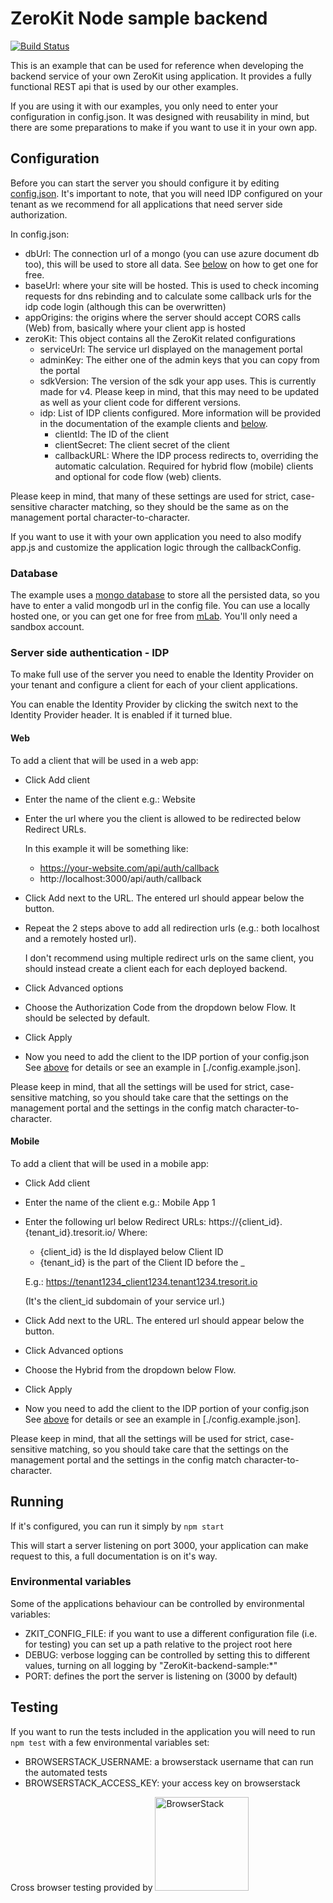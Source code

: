 # ZeroKit Node sample backend
[![Build Status](https://travis-ci.org/tresorit/ZeroKit-NodeJs-backend-sample.svg?branch=master)](https://travis-ci.org/tresorit/ZeroKit-NodeJs-backend-sample)

This is an example that can be used for reference when developing the backend service of your own ZeroKit using application.
It provides a fully functional REST api that is used by our other examples.

If you are using it with our examples, you only need to enter your configuration in config.json. It was designed with
reusability in mind, but there are some preparations to make if you want to use it in your own app.

## Configuration
Before you can start the server you should configure it by editing [config.json](./config.json). It's important to note,
that you will need IDP configured on your tenant as we recommend for all applications that need server side authorization.

In config.json:
- dbUrl: The connection url of a mongo (you can use azure document db too), this will be used to store all data. 
See [below](#database) on how to get one for free.
- baseUrl: where your site will be hosted. This is used to check incoming requests for dns rebinding and to  calculate some callback urls for the idp code login (although this can be overwritten)
- appOrigins: the origins where the server should accept CORS calls (Web) from, basically where your client app is hosted
- zeroKit: This object contains all the ZeroKit related configurations
  - serviceUrl: The service url displayed on the management portal
  - adminKey: The either one of the admin keys that you can copy from the portal
  - sdkVersion: The version of the sdk your app uses. This is currently made for v4. 
  Please keep in mind, that this may need to be updated as well as your client code for different versions.
  - idp: List of IDP clients configured. More information will be provided in the documentation of the 
  example clients and [below](#server-side-authentication---idp).
    - clientId: The ID of the client 
    - clientSecret: The client secret of the client 
    - callbackURL: Where the IDP process redirects to, overriding the automatic calculation.
                    Required for hybrid flow (mobile) clients and optional for code flow (web) clients.

Please keep in mind, that many of these settings are used for strict, case-sensitive character matching, so they should be the same as on the management portal character-to-character.

If you want to use it with your own application you need to also modify app.js and customize the application logic
through the callbackConfig.

### Database
The example uses a [mongo database](mongodb.com) to store all the persisted data, so you have to enter a valid
mongodb url in the config file. You can use a locally hosted one, or 
you can get one for free from [mLab](https://mlab.com/). You'll only need a sandbox account. 

### Server side authentication - IDP
To make full use of the server you need to enable the Identity Provider on your tenant and configure a client for each
of your client applications.

You can enable the Identity Provider by clicking the switch next to the Identity Provider header. It is enabled if it
 turned blue.
#### Web
To add a client that will be used in a web app:
- Click Add client
- Enter the name of the client e.g.: Website
- Enter the url where you the client is allowed to be redirected below Redirect URLs. 
    
    In this example it will be something like: 
    - https://your-website.com/api/auth/callback
    - http://localhost:3000/api/auth/callback
- Click Add next to the URL. The entered url should appear below the button.
- Repeat the 2 steps above to add all redirection urls (e.g.: both localhost and a remotely hosted url).

    I don't recommend using multiple redirect urls on the same client, 
    you should instead create a client each for each deployed backend. 
- Click Advanced options
- Choose the Authorization Code from the dropdown below Flow. It should be selected by default.
- Click Apply
- Now you need to add the client to the IDP portion of your config.json    
    See [above](#configuration) for details or see an example in [./config.example.json].
    
Please keep in mind, that all the settings will be used for strict, case-sensitive matching, so you should take care that the settings on the management portal and the settings in the config match character-to-character.

#### Mobile
To add a client that will be used in a mobile app:
- Click Add client
- Enter the name of the client e.g.: Mobile App 1
- Enter the following url below Redirect URLs:
    https://{client_id}.{tenant_id}.tresorit.io/
    Where:
    - {client_id} is the Id displayed below Client ID
    - {tenant_id} is the part of the Client ID before the _
    
    E.g.: https://tenant1234_client1234.tenant1234.tresorit.io
    
    (It's the client_id subdomain of your service url.)
- Click Add next to the URL. The entered url should appear below the button.
- Click Advanced options
- Choose the Hybrid from the dropdown below Flow.
- Click Apply
- Now you need to add the client to the IDP portion of your config.json    
    See [above](#configuration) for details or see an example in [./config.example.json].
    
Please keep in mind, that all the settings will be used for strict, case-sensitive matching, so you should take care that the settings on the management portal and the settings in the config match character-to-character.
## Running
If it's configured, you can run it simply by ```npm start``` 

This will start a server listening on port 3000, your application can make request to this, a full documentation is on it's way.   

### Environmental variables
Some of the applications behaviour can be controlled by environmental variables:
- ZKIT_CONFIG_FILE: if you want to use a different configuration file (i.e. for testing) you can set up a path relative to the project root here
- DEBUG: verbose logging can be controlled by setting this to different values, turning on all logging by "ZeroKit-backend-sample:*"
- PORT: defines the port the server is listening on (3000 by default)

## Testing
If you want to run the tests included in the application you will need to run ```npm test``` with a few environmental variables set:
- BROWSERSTACK_USERNAME: a browserstack username that can run the automated tests
- BROWSERSTACK_ACCESS_KEY: your access key on browserstack

Cross browser testing provided by <a href="https://www.browserstack.com"><image alt="BrowserStack" src="https://cdn.rawgit.com/tresorit/ZeroKit-simple-example/master/BrowserStackLogo.svg" width="150px" /></a>
